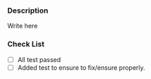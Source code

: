 ### Description

Write here

### Check List

- [ ] All test passed
- [ ] Added test to ensure to fix/ensure properly.
